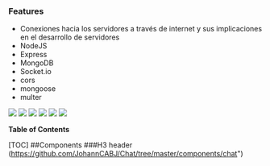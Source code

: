 ### Features

- Conexiones hacia los servidores a través de internet y sus implicaciones en el desarrollo de servidores
- NodeJS
- Express
- MongoDB
- Socket.io
- cors
- mongoose
- multer

![](https://img.shields.io/github/stars/pandao/editor.md.svg) ![](https://img.shields.io/github/forks/pandao/editor.md.svg) ![](https://img.shields.io/github/tag/pandao/editor.md.svg) ![](https://img.shields.io/github/release/pandao/editor.md.svg) ![](https://img.shields.io/github/issues/pandao/editor.md.svg) ![](https://img.shields.io/bower/v/editor.md.svg)


**Table of Contents**

[TOC]
##Components
###H3 header
(https://github.com/JohannCABJ/Chat/tree/master/components/chat")
